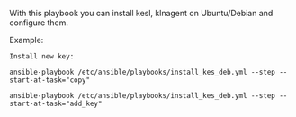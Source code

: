 With this playbook you can install kesl, klnagent on Ubuntu/Debian and configure them.

Example:

	Install new key:

	ansible-playbook /etc/ansible/playbooks/install_kes_deb.yml --step --start-at-task="copy"

	ansible-playbook /etc/ansible/playbooks/install_kes_deb.yml --step --start-at-task="add_key"

